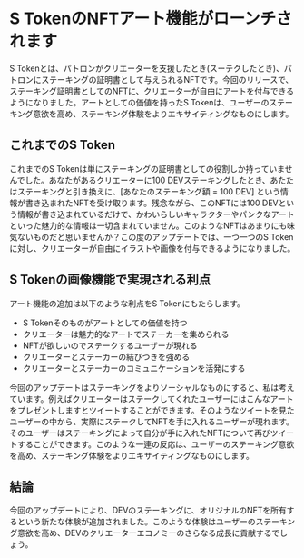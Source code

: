 # S TokenのNFTアート機能がローンチされます
S Tokenとは、パトロンがクリエーターを支援したとき(スーテクしたとき)、パトロンにステーキングの証明書として与えられるNFTです。今回のリリースで、ステーキング証明書としてのNFTに、クリエーターが自由にアートを付与できるようになりました。アートとしての価値を持ったS Tokenは、ユーザーのステーキング意欲を高め、ステーキング体験をよりエキサイティングなものにします。

## これまでのS Token
これまでのS Tokenは単にステーキングの証明書としての役割しか持っていませんでした。あなたがあるクリエーターに100 DEVステーキングしたとき、あたたはステーキングと引き換えに、[あなたのステーキング額 = 100 DEV] という情報が書き込まれたNFTを受け取ります。残念ながら、このNFTには100 DEVという情報が書き込まれているだけで、かわいらしいキャラクターやパンクなアートといった魅力的な情報は一切含まれていません。このようなNFTはあまりにも味気ないものだと思いませんか？この度のアップデートでは、一つ一つのS Tokenに対し、クリエーターが自由にイラストや画像を付与できるようになりました。

## S Tokenの画像機能で実現される利点
アート機能の追加は以下のような利点をS Tokenにもたらします。
- S Tokenそのものがアートとしての価値を持つ
- クリエーターは魅力的なアートでステーカーを集められる
- NFTが欲しいのでステークするユーザーが現れる
- クリエーターとステーカーの結びつきを強める
- クリエーターとステーカーのコミュニケーションを活発にする

今回のアップデートはステーキングをよりソーシャルなものにすると、私は考えています。例えばクリエーターはステークしてくれたユーザーにはこんなアートをプレゼントしますとツイートすることができます。そのようなツイートを見たユーザーの中から、実際にステークしてNFTを手に入れるユーザーが現れます。そのユーザーはステーキングによって自分が手に入れたNFTについて再びツイートすることができます。このような一連の反応は、ユーザーのステーキング意欲を高め、ステーキング体験をよりエキサイティングなものにします。

## 結論
今回のアップデートにより、DEVのステーキングに、オリジナルのNFTを所有するという新たな体験が追加されました。このような体験はユーザーのステーキング意欲を高め、DEVのクリエーターエコノミーのさらなる成長に貢献するでしょう。
